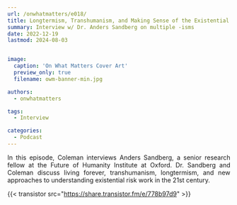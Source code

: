 ```yaml
---
url: /onwhatmatters/e018/
title: Longtermism, Transhumanism, and Making Sense of the Existential Risk w/ Anders Sandberg
summary: Interview w/ Dr. Anders Sandberg on multiple -isms
date: 2022-12-19
lastmod: 2024-08-03


image:
  caption: 'On What Matters Cover Art'
  preview_only: true
  filename: owm-banner-min.jpg

authors:
  - onwhatmatters

tags:
  - Interview

categories: 
  - Podcast
---
```


<div style="text-align: justify">
In this episode, Coleman interviews Anders Sandberg, a senior research fellow at the Future of Humanity Institute at Oxford. Dr. Sandberg and Coleman discuss living forever, transhumanism, longtermism, and new approaches to understanding existential risk work in the 21st century.

{{< transistor src="https://share.transistor.fm/e/778b97d9" >}}
</div>